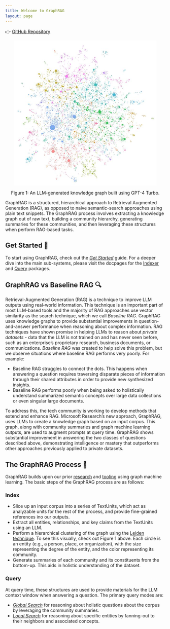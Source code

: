 ```yaml
---
title: Welcome to GraphRAG
layout: page
---
```

👉 [GitHub Repository](https://dev.azure.com/msresearch/Resilience/_git/ire-indexing)

<p align="center">
<img src="img/GraphRag-Figure1.jpg" alt="Figure 1: LLM-generated knowledge graph built from a private dataset using GPT-4 Turbo." width="450" align="center" />
</p>
<p align="center">
Figure 1: An LLM-generated knowledge graph built using GPT-4 Turbo.
</p>



GraphRAG is a structured, hierarchical approach to Retrieval Augmented Generation (RAG), as opposed to naive semantic-search
approaches using plain text snippets. The GraphRAG process involves extracting a knowledge graph out of raw text, building a community hierarchy, generating summaries for these communities, and then leveraging these structures when perform RAG-based tasks.

## Get Started 🚀

To start using GraphRAG, check out the [_Get Started_](_posts/get_started) guide.
For a deeper dive into the main sub-systems, please visit the docpages for the [Indexer](_posts/_index/overview) and [Query](_posts/_query/overview) packages.

## GraphRAG vs Baseline RAG 🔍

Retrieval-Augmented Generation (RAG) is a technique to improve LLM outputs using real-world information. This technique is an important part of most LLM-based tools and the majority of RAG approaches use vector similarity as the search technique, which we call _Baseline RAG_. GraphRAG uses knowledge graphs to provide substantial improvements in question-and-answer performance when reasoning about complex information. RAG techniques have shown promise in helping LLMs to reason about _private datasets_ - data that the LLM is not trained on and has never seen before, such as an enterprise’s proprietary research, business documents, or communications. _Baseline RAG_ was created to help solve this problem, but we observe situations where baseline RAG performs very poorly. For example:

- Baseline RAG struggles to connect the dots. This happens when answering a question requires traversing disparate pieces of information through their shared attributes in order to provide new synthesized insights.
- Baseline RAG performs poorly when being asked to holistically understand summarized semantic concepts over large data collections or even singular large documents.

To address this, the tech community is working to develop methods that extend and enhance RAG. Microsoft Research’s new approach, GraphRAG, uses LLMs to create a knowledge graph based on an input corpus. This graph, along with community summaries and graph machine learning outputs, are used to augment prompts at query time. GraphRAG shows substantial improvement in answering the two classes of questions described above, demonstrating intelligence or mastery that outperforms other approaches previously applied to private datasets.

## The GraphRAG Process 🤖

GraphRAG builds upon our prior [research](https://www.microsoft.com/en-us/worklab/patterns-hidden-inside-the-org-chart) and [tooling](https://github.com/microsoft/graspologic) using graph machine learning. The basic steps of the GraphRAG process are as follows:

### Index
* Slice up an input corpus into a series of TextUnits, which act as analyzable units for the rest of the process, and provide fine-grained references ino our outputs.
* Extract all entities, relationships, and key claims from the TextUnits using an LLM.
* Perform a hierarchical clustering of the graph using the [Leiden technique](https://arxiv.org/pdf/1810.08473.pdf). To see this visually, check out Figure 1 above. Each circle is an entity (e.g., a person, place, or organization), with the size representing the degree of the entity, and the color representing its community.
* Generate summaries of each community and its constituents from the bottom-up. This aids in holistic understanding of the dataset.
  
### Query
At query time, these structures are used to provide materials for the LLM context window when answering a question. The primary query modes are:
* [_Global Search_](_posts/_query/0-global_search.md) for reasoning about holistic questions about the corpus by leveraging the community summaries.
* [_Local Search_](_posts/_query/1-local_search.md) for reasoning about specific entities by fanning-out to their neighbors and associated concepts.
